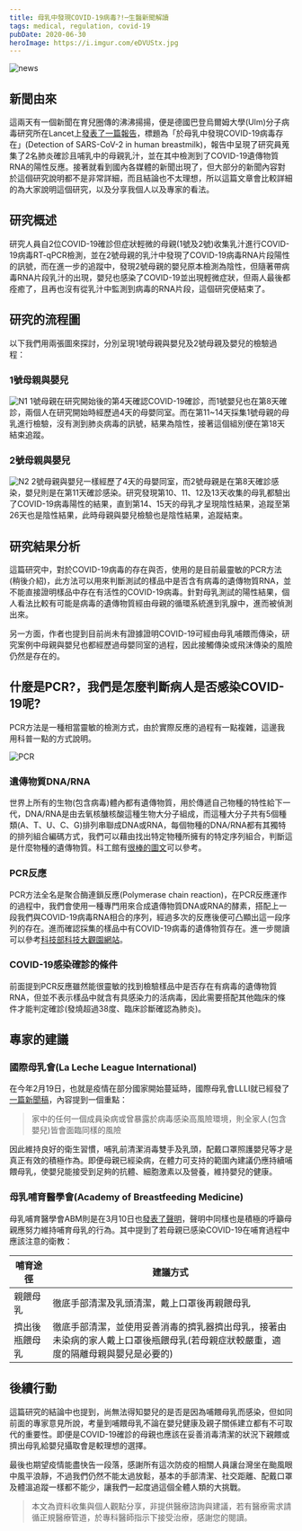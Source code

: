 ```yaml
---
title: 母乳中發現COVID-19病毒?!─生醫新聞解讀
tags: medical, regulation, covid-19
pubDate: 2020-06-30
heroImage: https://i.imgur.com/eDVUStx.jpg
---
```


![news](https://i.imgur.com/eDVUStx.jpg)

## 新聞由來

這兩天有一個新聞在育兒圈傳的沸沸揚揚，便是德國巴登烏爾姆大學(Ulm)分子病毒研究所在Lancet上[發表了一篇報告](https://www.thelancet.com/journals/lancet/article/PIIS0140-6736(20)31181-8/fulltext)，標題為「於母乳中發現COVID-19病毒存在」(Detection of SARS-CoV-2 in human breastmilk)，報告中呈現了研究員蒐集了2名肺炎確診且哺乳中的母親乳汁，並在其中檢測到了COVID-19遺傳物質RNA的陽性反應。接著就看到國內各媒體的新聞出現了，但大部分的新聞內容對於這個研究說明都不是非常詳細，而且結論也不太理想，所以這篇文章會比較詳細的為大家說明這個研究，以及分享我個人以及專家的看法。

## 研究概述

研究人員自2位COVID-19確診但症狀輕微的母親(1號及2號)收集乳汁進行COVID-19病毒RT-qPCR檢測，並在2號母親的乳汁中發現了COVID-19病毒RNA片段陽性的訊號，而在進一步的追蹤中，發現2號母親的嬰兒原本檢測為陰性，但隨著帶病毒RNA片段乳汁的出現，嬰兒也感染了COVID-19並出現輕微症狀，但兩人最後都痊癒了，且再也沒有從乳汁中監測到病毒的RNA片段，這個研究便結束了。

## 研究的流程圖

以下我們用兩張圖來探討，分別呈現1號母親與嬰兒及2號母親及嬰兒的檢驗過程：

### 1號母親與嬰兒

![N1](https://i.imgur.com/FRvMD4l.png)
1號母親在研究開始後的第4天確認COVID-19確診，而1號嬰兒也在第8天確診，兩個人在研究開始時經歷過4天的母嬰同室。而在第11~14天採集1號母親的母乳進行檢驗，沒有測到肺炎病毒的訊號，結果為陰性，接著這個組別便在第18天結束追蹤。

### 2號母親與嬰兒

![N2](https://i.imgur.com/k0EOGY5.png)
2號母親與嬰兒一樣經歷了4天的母嬰同室，而2號母親是在第8天確診感染，嬰兒則是在第11天確診感染。研究發現第10、11、12及13天收集的母乳都驗出了COVID-19病毒陽性的結果，直到第14、15天的母乳才呈現陰性結果，追蹤至第26天也是陰性結果，此時母親與嬰兒檢驗也是陰性結果，追蹤結束。

## 研究結果分析

這篇研究中，對於COVID-19病毒的存在與否，使用的是目前最靈敏的PCR方法(稍後介紹)，此方法可以用來判斷測試的樣品中是否含有病毒的遺傳物質RNA，並不能直接證明樣品中存在有活性的COVID-19病毒。針對母乳測試的陽性結果，個人看法比較有可能是病毒的遺傳物質經由母親的循環系統進到乳腺中，進而被偵測出來。

另一方面，作者也提到目前尚未有證據證明COVID-19可經由母乳哺餵而傳染，研究案例中母親與嬰兒也都經歷過母嬰同室的過程，因此接觸傳染或飛沫傳染的風險仍然是存在的。

## 什麼是PCR?，我們是怎麼判斷病人是否感染COVID-19呢?

PCR方法是一種相當靈敏的檢測方式，由於實際反應的過程有一點複雜，這邊我用科普一點的方式說明。

![PCR](https://i.imgur.com/DGmsWwe.png)

### 遺傳物質DNA/RNA

世界上所有的生物(包含病毒)體內都有遺傳物質，用於傳遞自己物種的特性給下一代，DNA/RNA是由去氧核醣核酸這種生物大分子組成，而這種大分子共有5個種類(A、T、U、C、G)排列串聯成DNA或RNA，每個物種的DNA/RNA都有其獨特的排列組合編碼方式，我們可以藉由找出特定物種所擁有的特定序列組合，判斷這是什麼物種的遺傳物質。科工館有[很棒的圖文](http://biotech.nstm.gov.tw/LifeScienceConcept/SpiralC/Spiral05.htm)可以參考。

### PCR反應

PCR方法全名是聚合酶連鎖反應(Polymerase chain reaction)，在PCR反應運作的過程中，我們會使用一種專門用來合成遺傳物質DNA或RNA的酵素，搭配上一段我們與COVID-19病毒RNA相合的序列，經過多次的反應後便可凸顯出這一段序列的存在。進而確認採集的樣品中有COVID-19病毒的遺傳物質存在。進一步閱讀可以參考[科技部科技大觀園網站](https://scitechvista.nat.gov.tw/c/sWM4.htm)。

### COVID-19感染確診的條件

前面提到PCR反應雖然能很靈敏的找到檢驗樣品中是否存在有病毒的遺傳物質RNA，但並不表示樣品中就含有具感染力的活病毒，因此需要搭配其他臨床的條件才能判定確診(發燒超過38度、臨床診斷確認為肺炎)。

## 專家的建議

### 國際母乳會(La Leche League International)

在今年2月19日，也就是疫情在部分國家開始蔓延時，國際母乳會LLLI就已經發了[一篇新聞稿](https://www.llli.org/continuing-to-nurse-your-baby-through-coronavirus-traditional-chinese/)，內容提到一個重點：

>家中的任何一個成員染病或曾暴露於病毒感染高風險環境，則全家人(包含嬰兒)皆會面臨同樣的風險

因此維持良好的衛生習慣，哺乳前清潔消毒雙手及乳頭，配戴口罩照護嬰兒等才是真正有效的積極作為。即便母親已經染病，在體力可支持的範圍內建議仍應持續哺餵母乳，使嬰兒能接受到足夠的抗體、細胞激素以及營養，維持嬰兒的健康。

### 母乳哺育醫學會(Academy of Breastfeeding Medicine)

母乳哺育醫學會ABM則是在3月10日也[發表了聲明](https://www.bfmed.org/abm-statement-coronavirus)，聲明中同樣也是積極的呼籲母親應努力維持哺育母乳的行為。其中提到了若母親已感染COVID-19在哺育過程中應該注意的衛教：

哺育途徑|建議方式
---|---
親餵母乳|徹底手部清潔及乳頭清潔，戴上口罩後再親餵母乳
擠出後瓶餵母乳|徹底手部清潔，並使用妥善消毒的擠乳器擠出母乳，接著由未染病的家人戴上口罩後瓶餵母乳(若母親症狀較嚴重，適度的隔離母親與嬰兒是必要的)

## 後續行動

這篇研究的結論中也提到，尚無法得知嬰兒的是否是因為哺餵母乳而感染，但如同前面的專家意見所說，考量到哺餵母乳不論在嬰兒健康及親子關係建立都有不可取代的重要性。即便是COVID-19確診的母親也應該在妥善消毒清潔的狀況下親餵或擠出母乳給嬰兒攝取會是較理想的選擇。

最後也期望疫情能盡快告一段落，感謝所有這次防疫的相關人員讓台灣坐在颱風眼中風平浪靜，不過我們仍然不能太過放鬆，基本的手部清潔、社交距離、配戴口罩及體溫追蹤一樣都不能少，讓我們一起度過這個全體人類的大挑戰。

>本文為資料收集與個人觀點分享，非提供醫療諮詢與建議，若有醫療需求請循正規醫療管道，於專科醫師指示下接受治療，感謝您的閱讀。
